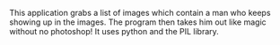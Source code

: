 This application grabs a  list of images which contain a man who keeps showing up in the images.  The program then takes him out like magic without no photoshop!  It  uses python and the PIL library.
